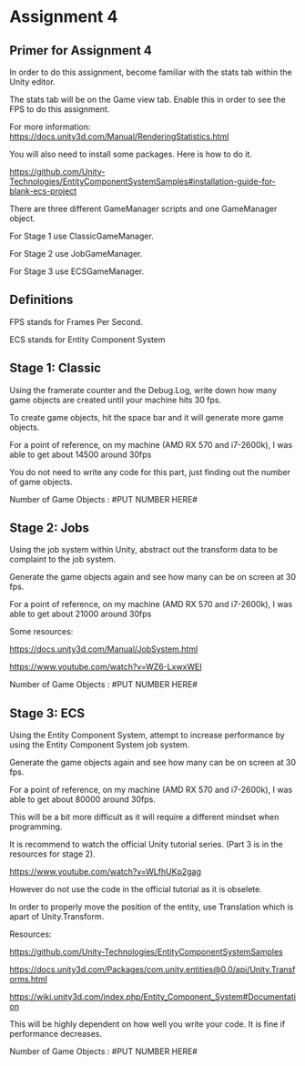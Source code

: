 
# Assignment 4 #

## Primer for Assignment 4 ##

In order to do this assignment, become familiar with the stats tab within the Unity editor.

The stats tab will be on the Game view tab. Enable this in order to see the FPS to do this assignment.

For more information: https://docs.unity3d.com/Manual/RenderingStatistics.html

You will also need to install some packages. Here is how to do it.

https://github.com/Unity-Technologies/EntityComponentSystemSamples#installation-guide-for-blank-ecs-project

There are three different GameManager scripts and one GameManager object. 

For Stage 1 use ClassicGameManager.

For Stage 2 use JobGameManager.

For Stage 3 use ECSGameManager.

## Definitions ##

FPS stands for Frames Per Second.

ECS stands for Entity Component System


## Stage 1: Classic ##

Using the framerate counter and the Debug.Log, write down how many game objects are created until your machine hits 30 fps.

To create game objects, hit the space bar and it will generate more game objects.

For a point of reference, on my machine (AMD RX 570 and i7-2600k), I was able to get about 14500 around 30fps

You do not need to write any code for this part, just finding out the number of game objects.	

Number of Game Objects : #PUT NUMBER HERE#

## Stage 2: Jobs ##

Using the job system within Unity, abstract out the transform data to be complaint to the job system.

Generate the game objects again and see how many can be on screen at 30 fps.

For a point of reference, on my machine (AMD RX 570 and i7-2600k), I was able to get about 21000 around 30fps

Some resources: 

https://docs.unity3d.com/Manual/JobSystem.html

https://www.youtube.com/watch?v=WZ6-LxwxWEI

Number of Game Objects : #PUT NUMBER HERE#

## Stage 3: ECS ##

Using the Entity Component System, attempt to increase performance by using the Entity Component System job system.

Generate the game objects again and see how many can be on screen at 30 fps.

For a point of reference, on my machine (AMD RX 570 and i7-2600k), I was able to get about 80000 around 30fps.


This will be a bit more difficult as it will require a different mindset when programming.

It is recommend to watch the official Unity tutorial series. (Part 3 is in the resources for stage 2).

https://www.youtube.com/watch?v=WLfhUKp2gag

However do not use the code in the official tutorial as it is obselete. 

In order to properly move the position of the entity, use Translation which is apart of Unity.Transform.


Resources: 

https://github.com/Unity-Technologies/EntityComponentSystemSamples

https://docs.unity3d.com/Packages/com.unity.entities@0.0/api/Unity.Transforms.html

https://wiki.unity3d.com/index.php/Entity_Component_System#Documentation

This will be highly dependent on how well you write your code. It is fine if performance decreases.

Number of Game Objects : #PUT NUMBER HERE#
